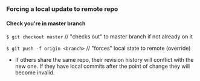 ### Forcing a local update to remote repo

#### Check you're in master branch

`$ git checkout master` // "checks out" to master branch if not already on it

`$ git push -f origin <branch>` // "forces" local state to remote (override)

- If others share the same repo, their revision history will conflict with the new one. If they have local commits after the point of change they will become invalid.
